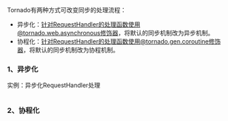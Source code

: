 Tornado有两种方式可改变同步的处理流程：

* 异步化：针对RequestHandler的处理函数使用@tornado.web.asynchronous修饰器，将默认的同步机制改为异步机制。
* 协程化：针对RequestHandler的处理函数使用@tornado.gen.coroutine修饰器，将默认的同步机制改为协程机制。

### 1、异步化

实例：异步化RequestHandler处理

```

```

### 2、协程化



